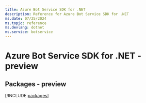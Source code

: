 ```yaml
---
title: Azure Bot Service SDK for .NET
description: Reference for Azure Bot Service SDK for .NET
ms.date: 07/25/2024
ms.topic: reference
ms.devlang: dotnet
ms.service: botservice
---
```

# Azure Bot Service SDK for .NET - preview
## Packages - preview
[!INCLUDE [packages](bot-service-index.md)]
